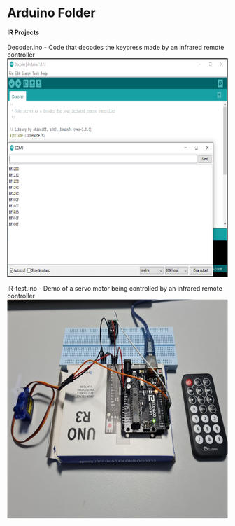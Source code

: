# Arduino Folder

**IR Projects** <br/><br/>
Decoder.ino - Code that decodes the keypress made by an infrared remote controller <br/>
<img src="https://github.com/LawZHRobin/Projects/raw/main/Arduino/Images/Decode.PNG" width="750" height="500"><br/>

IR-test.ino - Demo of a servo motor being controlled by an infrared remote controller <br/>
<img src="https://github.com/LawZHRobin/Projects/raw/main/Arduino/Images/IR-setup.jpg" width="750" height="500"><br/>
